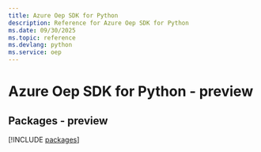 ```yaml
---
title: Azure Oep SDK for Python
description: Reference for Azure Oep SDK for Python
ms.date: 09/30/2025
ms.topic: reference
ms.devlang: python
ms.service: oep
---
```

# Azure Oep SDK for Python - preview
## Packages - preview
[!INCLUDE [packages](oep-index.md)]